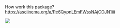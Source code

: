 
How work this package?
https://asciinema.org/a/Pe6QypnLEmFWssNAjCOJN1iii

<a href="https://codeclimate.com/github/OrchidClouse/frontend-project-46/maintainability"><img src="https://api.codeclimate.com/v1/badges/13afca74dd42524fceb8/maintainability" /></a>
